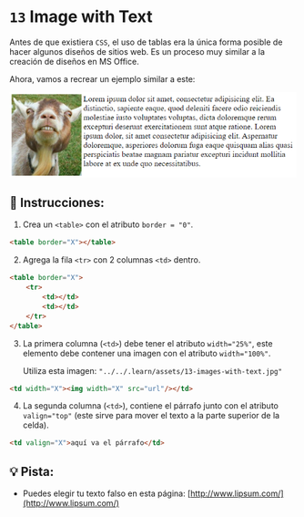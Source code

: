 # `13` Image with Text

Antes de que existiera `CSS`, el uso de tablas era la única forma posible de hacer algunos diseños de sitios web. Es un proceso muy similar a la creación de diseños en MS Office.

Ahora, vamos a recrear un ejemplo similar a este:

![demo](../../.learn/assets/13-images-with-text-2.png?raw=true)

## 📝 Instrucciones:

1. Crea un `<table>` con el atributo `border = "0"`.

```html
<table border="X"></table>
```

2. Agrega la fila `<tr>` con 2 columnas `<td>` dentro.

```html
<table border="X">
    <tr>
        <td></td>
        <td></td>
    </tr>
</table>
```

3. La primera columna (`<td>`) debe tener el atributo `width="25%"`, este elemento debe contener una imagen con el atributo `width="100%"`.

    Utiliza esta imagen: `"../../.learn/assets/13-images-with-text.jpg"`

```html
<td width="X"><img width="X" src="url"/></td>
```

4. La segunda columna (`<td>`), contiene el párrafo junto con el atributo `valign="top"` (este sirve para mover el texto a la parte superior de la celda).

```html
<td valign="X">aquí va el párrafo</td>
```

## 💡 Pista:

+ Puedes elegir tu texto falso en esta página: [http://www.lipsum.com/](http://www.lipsum.com/)
